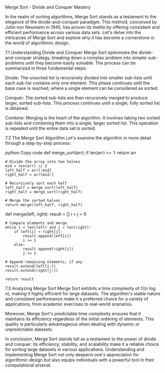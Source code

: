 Merge Sort - Divide and Conquer Mastery

In the realm of sorting algorithms, Merge Sort stands as a testament to the elegance of the divide-and-conquer paradigm. This method, conceived by John von Neumann in 1945, has proven its mettle by offering consistent and efficient performance across various data sets. Let's delve into the intricacies of Merge Sort and explore why it has become a cornerstone in the world of algorithmic design.

7.1 Understanding Divide and Conquer
Merge Sort epitomizes the divide-and-conquer strategy, breaking down a complex problem into simpler sub-problems until they become easily solvable. The process can be summarized in three fundamental steps:

Divide: The unsorted list is recursively divided into smaller sub-lists until each sub-list contains only one element. This phase continues until the base case is reached, where a single element can be considered as sorted.

Conquer: The sorted sub-lists are then recursively merged to produce larger, sorted sub-lists. This process continues until a single, fully sorted list is obtained.

Combine: Merging is the heart of the algorithm. It involves taking two sorted sub-lists and combining them into a single, larger sorted list. This operation is repeated until the entire data set is sorted.

7.2 The Merge Sort Algorithm
Let's examine the algorithm in more detail through a step-by-step process:

python
Copy code
def merge_sort(arr):
    if len(arr) <= 1:
        return arr

    # Divide the array into two halves
    mid = len(arr) // 2
    left_half = arr[:mid]
    right_half = arr[mid:]

    # Recursively sort each half
    left_half = merge_sort(left_half)
    right_half = merge_sort(right_half)

    # Merge the sorted halves
    return merge(left_half, right_half)

def merge(left, right):
    result = []
    i = j = 0

    # Compare elements and merge
    while i < len(left) and j < len(right):
        if left[i] < right[j]:
            result.append(left[i])
            i += 1
        else:
            result.append(right[j])
            j += 1

    # Append remaining elements, if any
    result.extend(left[i:])
    result.extend(right[j:])
    
    return result
7.3 Analyzing Merge Sort
Merge Sort exhibits a time complexity of O(n log n), making it highly efficient for large datasets. The algorithm's stable nature and consistent performance make it a preferred choice for a variety of applications, from academic exercises to real-world scenarios.

Moreover, Merge Sort's predictable time complexity ensures that it maintains its efficiency regardless of the initial ordering of elements. This quality is particularly advantageous when dealing with dynamic or unpredictable datasets.

In conclusion, Merge Sort stands tall as a testament to the power of divide and conquer. Its efficiency, stability, and scalability make it a reliable choice for sorting large datasets in various applications. Understanding and implementing Merge Sort not only deepens one's appreciation for algorithmic design but also equips individuals with a powerful tool in their computational arsenal.
